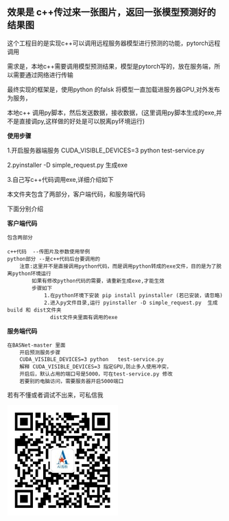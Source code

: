 ## 效果是 c++传过来一张图片，返回一张模型预测好的结果图
这个工程目的是实现c++可以调用远程服务器模型进行预测的功能，pytorch远程调用

需求是，本地c++需要调用模型预测结果，模型是pytorch写的，放在服务端，所以需要通过网络进行传输

最终实现的框架是，使用python 的falsk 将模型一直加载进服务器GPU,对外发布为服务，

本地c++ 调用py脚本，然后发送数据，接收数据，(这里调用py脚本生成的exe,并不是直接调py,这样做的好处是可以脱离py环境运行)

**使用步骤**

1.开启服务器端服务 CUDA_VISIBLE_DEVICES=3 python test-service.py

2.pyinstaller -D simple_request.py 生成exe

3.自己写c++代码调用exe,详细介绍如下

本文件夹包含了两部分，客户端代码，和服务端代码

下面分别介绍

**客户端代码**

	包含两部分

	c++代码  --传图片及参数使用举例
	python部分 --是c++代码后台要调用的
		注意:这里并不是直接调用python代码，而是调用python转成的exe文件，目的是为了脱离python环境运行
			如果有修改python代码的需要，请重新生成exe,才能生效
			步骤如下
				1.在python环境下安装 pip install pyinstaller (若已安装，请忽略)
				2.进入py文件目录,运行 pyinstaller -D simple_request.py  生成build 和 dist文件夹
				  dist文件夹里面有调用的exe


**服务端代码**

	在BASNet-master 里面
		开启预测服务步骤
		CUDA_VISIBLE_DEVICES=3 python	test-service.py
		解释 CUDA_VISIBLE_DEVICES=3 指定GPU,防止多人使用冲突，
		开启后，默认占用的端口号是5000，可在test-service.py 修改
		若要别的电脑访问，需要服务器开启5000端口
若有不懂或者调试不出来，可私信我

![关注我](./image/AI浅析二维码.jpg)
